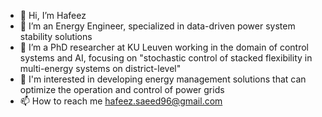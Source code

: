 - 👋 Hi, I’m Hafeez
- 👀 I’m an Energy Engineer, specialized in data-driven power system stability solutions  
- 🌱 I’m a PhD researcher at KU Leuven working in the domain of control systems and AI, focusing on "stochastic control of stacked flexibility in multi-energy systems on district-level" 
- 💞️ I'm interested in developing energy management solutions that can  optimize the operation and control of power grids 
- 📫 How to reach me hafeez.saeed96@gmail.com

<!---
hafeezSaeed96/hafeezSaeed96 is a ✨ special ✨ repository because its `README.md` (this file) appears on your GitHub profile.
You can click the Preview link to take a look at your changes.
--->
